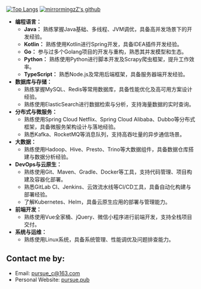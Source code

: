 <!--
**pursue-wind/pursue-wind** is a ✨ _special_ ✨ repository because its `README.md` (this file) appears on your GitHub profile.

Here are some ideas to get you started:

- 🔭 I’m currently working on ...
- 🌱 I’m currently learning ...
- 👯 I’m looking to collaborate on ...
- 🤔 I’m looking for help with ...
- 💬 Ask me about ...
- 📫 How to reach me: ...
- 😄 Pronouns: ...
- ⚡ Fun fact: ...
-->
[![Top Langs](https://github-readme-stats.vercel.app/api/top-langs/?username=pursue-wind&layout=compact&hide=HTML)](https://doc.pursue.pub)
[![mirrormingzZ's github](https://github-readme-stats.vercel.app/api?username=pursue-wind&hide=contribs,prs&count_private=true&show_icons=true)](https://doc.pursue.pub)

- **编程语言：**
  - **Java：** 熟练掌握Java基础、多线程、JVM调优，具备高并发场景下的开发经验。
  - **Kotlin：** 熟练使用Kotlin进行Spring开发，具备IDEA插件开发经验。
  - **Go：** 参与过多个Golang项目的开发与重构，熟悉其并发模型和生态。
  - **Python：** 熟练使用Python进行脚本开发及Scrapy爬虫框架，提升工作效率。
  - **TypeScript：** 熟悉Node.js及常用后端框架，具备服务器端开发经验。
- **数据库与存储：**
  - 熟练掌握MySQL、Redis等常用数据库，具备性能优化及高可用方案设计经验。
  - 熟练使用ElasticSearch进行数据检索与分析，支持海量数据的实时查询。
- **分布式与微服务：**
  - 熟练使用Spring Cloud Netflix、Spring Cloud Alibaba、Dubbo等分布式框架，具备微服务架构设计与落地经验。
  - 熟悉Kafka、RocketMQ等消息队列，支持高吞吐量的异步通信场景。
- **大数据：**
  - 熟练使用Hadoop、Hive、Presto、Trino等大数据组件，具备数据仓库搭建与数据分析经验。
- **DevOps与云原生：**
  - 熟练使用Git、Maven、Gradle、Docker等工具，支持代码管理、项目构建及容器化部署。
  - 熟悉GitLab CI、Jenkins、云效流水线等CI/CD工具，具备自动化构建与部署经验。
  - 了解Kubernetes、Helm，具备云原生应用的部署与管理能力。
- **前端开发：**
  - 熟练使用Vue全家桶、jQuery、微信小程序进行前端开发，支持全栈项目交付。
- **系统与运维：**
  - 熟练使用Linux系统，具备系统管理、性能调优及问题排查能力。
 
## Contact me by:
- Email: [pursue_c@163.com](mailto:pursue_c@163.com)
- Personal Website: [pursue.pub](https://doc.pursue.pub)

